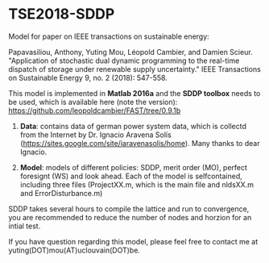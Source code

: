 # TSE2018-SDDP
Model for paper on IEEE transactions on sustainable energy: 

Papavasiliou, Anthony, Yuting Mou, Léopold Cambier, and Damien Scieur. "Application of stochastic dual dynamic programming to the real-time dispatch of storage under renewable supply uncertainty." IEEE Transactions on Sustainable Energy 9, no. 2 (2018): 547-558.

This model is implemented in **Matlab 2016a** and the **SDDP toolbox** needs to be used, which is available here (note the version): https://github.com/leopoldcambier/FAST/tree/0.9.1b

1. **Data**: contains data of german power system data, which is collectd from the Internet by Dr. Ignacio Aravena Solís (https://sites.google.com/site/iaravenasolis/home). Many thanks to dear Ignacio.

2. **Model**: models of different policies: SDDP, merit order (MO), perfect foresignt (WS) and look ahead. Each of the model is selfcontained, including three files (ProjectXX.m, which is the main file and nldsXX.m and ErrorDisturbance.m)

SDDP takes several hours to compile the lattice and run to convergence, you are recommended to reduce the number of nodes and horzion for an intial test.

If you have question regarding this model, please feel free to contact me at yuting(DOT)mou(AT)uclouvain(DOT)be.
